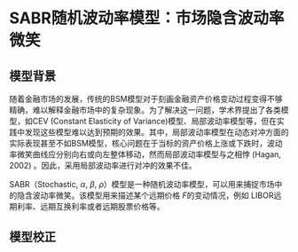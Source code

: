 # SABR随机波动率模型：市场隐含波动率微笑

## 模型背景

随着金融市场的发展，传统的BSM模型对于刻画金融资产价格变动过程变得不够精确，难以解释金融市场中的复杂现象。为了解决这一问题，学术界提出了各类模型，如CEV (Constant Elasticity of Variance)模型、局部波动率模型等，但在实践中发现这些模型难以达到预期的效果。其中，局部波动率模型在动态对冲方面的实际表现甚至不如BSM模型，核心问题在于当标的资产价格上涨或下跌时，波动率微笑曲线应分别向右或向左整体移动，然而局部波动率模型与之相悖 (Hagan, 2002) 。因此，采用局部波动率进行对冲的效果不佳。

SABR（Stochastic, $\alpha$, $\beta$, $\rho$）模型是一种随机波动率模型，可以用来捕捉市场中的隐含波动率微笑。该模型用来描述某个远期价格 $F$的变动情况，例如 LIBOR远期利率、远期互换利率或者远期股票价格等。









## 模型校正



